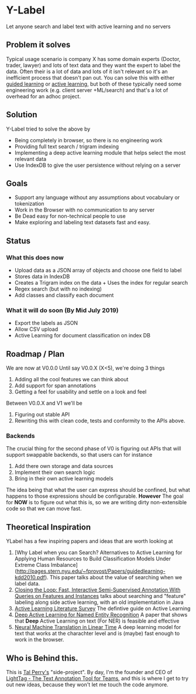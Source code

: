 # Y-Label
Let anyone search and label text with active learning and no servers

## Problem it solves
Typical usage scenario is company X has some domain experts (Doctor, trader, lawyer) and lots of text data and they want the expert to label the data. 
Often their is a lot of data and lots of it isn't relevant so it's an inefficient process that doesn't pan out. 
You can solve this with either [guided learning](http://pages.stern.nyu.edu/~fprovost/Papers/guidedlearning-kdd2010.pdf) or [active learning](http://burrsettles.com/pub/settles.activelearning.pdf), but both of these typically need some engineering work (e.g. client server +ML/search)  and that's a lot of overhead for an adhoc project.

## Solution
Y-Label tried to solve the above by 
- Being completely in browser, so there is no engineering work
- Providing full text search / trigram indexing 
- Implementing a deep active learning module that helps select the most relevant data
- Use IndexDB to give the user persistence without relying on a server

## Goals
- Support any language without any assumptions about vocabulary or tokenization
- Work in the Browser with no communication to any server
- Be Dead easy for non-technical people to use
- Make exploring and labeling text datasets fast and easy. 


## Status
### What this does now
 - Upload data as a JSON array of objects and choose one field to label
 - Stores data in IndexDB
 - Creates a Trigram index on the data + Uses the index for regular search
 - Regex search (but with no indexing)
 - Add classes and classify each document
### What it will do soon (By Mid July 2019)
 - Export the labels as JSON
 - Allow CSV upload
 - Active Learning for document classification on index DB

## Roadmap / Plan
We are now at V0.0.0 Until say V0.0.X (X<5), we're doing 3 things
1. Adding all the cool features we can think about
2. Add support for span annotations
2. Getting a feel for usability and settle on a look and feel

Between V0.0.X and V1 we'll be
1. Figuring out stable API
2. Rewriting this with clean code, tests and conformity to the APIs above.

### Backends
The crucial thing for the second phase of V0 is figuring out APIs that will support swappable backends, so that users can for instance
1. Add there own storage and data sources
2. Implement their own search logic
3. Bring in their own active learning models

The idea being that what the user can express should be confined, but what happens to those expressions should be configurable. 
**However** The goal for **NOW** is to figure out what this is, so we are writing dirty non-extensible code so that we can move fast.

## Theoretical Inspiration

YLabel has a few inspiring papers and ideas that are worth looking at
1. [Why Label when you can Search? Alternatives to Active Learning for Applying Human Resources to Build Classification Models Under Extreme Class Imbalance] (http://pages.stern.nyu.edu/~fprovost/Papers/guidedlearning-kdd2010.pdf). This paper talks about the value of searching when we label data.
2. [Closing the Loop: Fast, Interactive Semi-Supervised Annotation With Queries on Features and Instances](https://www.aclweb.org/anthology/D11-1136) talks about searching and "feature" labeling along side active learning, with an old implementation in Java
3. [Active Learning Literature Survey](http://burrsettles.com/pub/settles.activelearning.pdf) The defintive guide on Active Learning
4. [Deep Active Learning for Named Entity Recognition](https://www.aclweb.org/anthology/W17-2630) A paper that shows that **Deep** Active Learning on text (For NER) is feasible and effective
5. [Neural Machine Translation in Linear Time](https://arxiv.org/abs/1610.10099) A deep learning model for text that works at the charachter level and is (maybe) fast enough to work in the browser. 

## Who is Behind this. 
This is [Tal Perry's](https://www.linkedin.com/in/tal-perry-b561212a/) "side-project". By day, I'm the founder and CEO of [LightTag - The Text Annotation Tool for Teams](https://lighttag.io), and this is where I get to try out new ideas, because they won't let me touch the code anymore. 